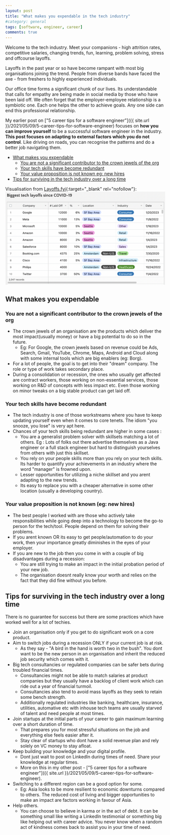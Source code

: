 ```yaml
---
layout: post
title: "What makes you expendable in the tech industry"
#category: general
tags: [software, engineer, career]
comments: true
---
```


Welcome to the tech industry. Meet your companions - high attrition rates, competitive salaries, changing trends, fun, learning, problem solving, stress and offcourse layoffs.

Layoffs in the past year or so have become rampant with most big organisations joining the trend. People from diverse bands have faced the axe - from freshers to highly experienced individuals.

Our office time forms a significant chunk of our lives. Its understandable that calls for empathy are being made in social media by those who have been laid off. We often forget that the employer-employee relationship is a symbiotic one. Each one helps the other to achieve goals. Any one side can end this professional relationship.

My earlier post on ["5 career tips for a software engineer"]({{ site.url }}/2021/05/09/5-career-tips-for-software-engineer) focuses on **how you can improve yourself** to be a successful software engineer in the industry. **This post focuses on adapting to external factors which you do not control**. Like driving on roads, you can recognise the patterns and do a better job navigating them.

<!-- TOC -->

- [What makes you expendable](#what-makes-you-expendable)
    - [You are not a significant contributor to the crown jewels of the org](#you-are-not-a-significant-contributor-to-the-crown-jewels-of-the-org)
    - [Your tech skills have become redundant](#your-tech-skills-have-become-redundant)
    - [Your value proposition is not known eg: new hires](#your-value-proposition-is-not-known-eg-new-hires)
- [Tips for surviving in the tech industry over a long time](#tips-for-surviving-in-the-tech-industry-over-a-long-time)

<!-- /TOC -->

Visualisation from [Layoffs.fyi](https://layoffs.fyi/){:target="_blank" rel="nofollow"}:
!["layoffs"](/assets/images/layoffs.png "layoffs")

## What makes you expendable

### You are not a significant contributor to the crown jewels of the org

- The crown jewels of an organisation are the products which deliver the most impact(usually money) or have a big potential to do so in the future.
  - Eg: For Google, the crown jewels based on revenue could be Ads, Search, Gmail, YouTube, Chrome, Maps, Android and Cloud along with some internal tools which are big enablers (eg: Borg).
- For a lot of people, the goal is to get into their "dream" company. The role or type of work takes secondary place.
- During a consolidation or recession, the ones who usually get affected are contract workers, those working on non-essential services, those working on R&D of concepts with less impact etc. Even those working on minor tweaks on a big stable product can get laid off.

### Your tech skills have become redundant

- The tech industry is one of those workstreams where you have to keep updating yourself even when it comes to core tenets. The idiom "you snooze, you lose" is very apt here.
- Chances of your tech skills being redundant are higher in some cases :
  - You are a generalist problem solver with skillsets matching a lot of others. Eg : Lots of folks out there advertise themselves as a Java engineer or a full stack engineer but hard to distinguish yourselves from others with just this skillset.
  - You rely on your people skills more than you rely on your tech skills. Its harder to quantify your achievements in an industry where the word "manager" is frowned upon.
  - Lesser opportunities for utilizing a niche skillset and you arent adapting to the new trends.
  - Its easy to replace you with a cheaper alternative in some other location (usually a developing country).

### Your value proposition is not known (eg: new hires)

- The best people I worked with are those who actively take responsibilities while going deep into a technology to become the go-to person for the tech/tool. People depend on them for solving their problems.
- If you arent known OR its easy to get people/automation to do your work, then your importance greatly diminishes in the eyes of your employer.
- If you are new to the job then you come in with a couple of big disadvantages during a recession:
  - You are still trying to make an impact in the initial probation period of your new job.
  - The organisation doesnt really know your worth and relies on the fact that they did fine without you before.

## Tips for surviving in the tech industry over a long time

There is no guarantee for success but there are some practices which have worked well for a lot of techies.

- Join an organisation only if you get to do significant work on a core product.
- Aim to switch jobs during a recession ONLY if your current job is at risk.
  - As they say - "A bird in the hand is worth two in the bush". You dont want to be the new person in an organisation and inherit the reduced job security which comes with it.
- Big tech consultancies or regulated companies can be safer bets during troubled financial times.
  - Consultancies might not be able to match salaries at product companies but they usually have a backlog of client work which can ride out a year of financial turmoil.
  - Consultancies also tend to avoid mass layoffs as they seek to retain some bench strength.
  - Additionally regulated industries like banking, healthcare, insurance, utilities, automative etc with inhouse tech teams are usually starved of talent and need people at most times.
- Join startups at the initial parts of your career to gain maximum learning over a short duration of time.
  - That prepares you for most stressful situations on the job and everything else feels easier after it.
  - Stay clear of startups who dont have a solid revenue plan and rely solely on VC money to stay afloat.
- Keep building your knowledge and your digital profile.
  - Dont just wait to post on LinkedIn during times of need. Share your knowledge at regular times.
  - More on this in my other post - ["5 career tips for a software engineer"]({{ site.url }}/2021/05/09/5-career-tips-for-software-engineer).
- Switching to a different region can be a good option for some.
  - Eg: Asia looks to be more resilient to economic downturns compared to others. The reduced cost of living and bigger opportunities to make an impact are factors working in favour of Asia.
- Help others.
  - You can choose to believe in karma or in the act of debt. It can be something small like writing a LinkedIn testimonial or something big like helping out with career advice. You never know when a random act of kindness comes back to assist you in your time of need.
